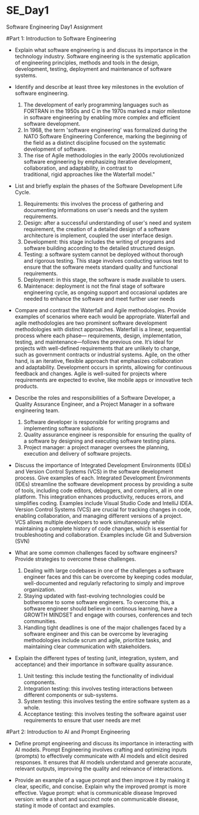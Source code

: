# SE_Day1
Software Engineering Day1 Assignment

#Part 1: Introduction to Software Engineering

- Explain what software engineering is and discuss its importance in the technology industry.
  Software engineering is the systematic application of engineering principles, methods and tools in the design, development, testing, deployment and maintenance of software systems.

- Identify and describe at least three key milestones in the evolution of software engineering.
  1. The development of early programming languages such as FORTRAN in the 1950s and C in the 1970s marked a major milestone in software engineering by enabling more complex and 
     efficient software development.
  2. In 1968, the term 'software engineering' was formalized during the NATO Software Engineering Conference, marking the beginning of the field as a distinct discipline focused on the 
     systematic development of software.
  3. The rise of Agile methodologies in the early 2000s revolutionized software engineering by emphasizing iterative development, collaboration, and adaptability, in contrast to     
     traditional, rigid approaches like the Waterfall model."

- List and briefly explain the phases of the Software Development Life Cycle.
  1. Requirements: this involves the process of gathering and documenting informations on user's needs and the system requirements.
  2. Design: after a successful understanding of user's need and system requirement, the creation of a detailed design of a software architecture is implement, coupled the user 
     interface design.
  3. Development: this stage includes the writing of programs and software building according to the detailed structured design.
  4. Testing: a software system cannot be deployed without thorough and rigorous testing. This stage involves conducting various test to ensure that the software meets standard 
     quality and functional requirements.
  5. Deployment: in this stage, the software is made available to users.
  6. Maintenace: deployment is not the final stage of software engineering cycle, as ongoing support and occasional updates are needed to enhance the software and meet further user needs

- Compare and contrast the Waterfall and Agile methodologies. Provide examples of scenarios where each would be appropriate.
  Waterfall and agile methodologies are two prominent software development methodologies with distinct approaches. Waterfall is a linear, sequential process where each phase— 
  requirements, design, implementation, testing, and maintenance—follows the previous one. It’s ideal for projects with well-defined requirements that are unlikely to change, such as 
  government contracts or industrial systems. Agile, on the other hand, is an iterative, flexible approach that emphasizes collaboration and adaptability. Development occurs in sprints, 
  allowing for continuous feedback and changes. Agile is well-suited for projects where requirements are expected to evolve, like mobile apps or innovative tech products.

- Describe the roles and responsibilities of a Software Developer, a Quality Assurance Engineer, and a Project Manager in a software engineering team.
  1. Software developer is responsible for writing programs and implementing software solutions
  2. Quality assurance engineer is responsible for ensuring the quality of a software by designing and executing software testing plans.
  3. Project manager: a project manager oversees the planning, execution and delivery of software projects.

- Discuss the importance of Integrated Development Environments (IDEs) and Version Control Systems (VCS) in the software development process. Give examples of each.
  Integrated Development Environments (IDEs) streamline the software development process by providing a suite of tools, including code editors, debuggers, and compilers, all in one 
  platform. This integration enhances productivity, reduces errors, and simplifies coding. Examples include Visual Studio Code and IntelliJ IDEA. Version Control Systems (VCS) are 
  crucial for tracking changes in code, enabling collaboration, and managing different versions of a project. VCS allows multiple developers to work simultaneously while maintaining a 
  complete history of code changes, which is essential for troubleshooting and collaboration. Examples include Git and Subversion (SVN)

- What are some common challenges faced by software engineers? Provide strategies to overcome these challenges.
  1. Dealing with large codebases in one of the challenges a software engineer faces and this can be overcome by keeping codes modular, well-documented and regularly refactoring to 
     simply and improve organization.
  2. Staying updated with fast-evolving technologies could be bothersome to some software engineers. To overcome this, a software engineer should believe in continous learning, have a 
     GROWTH MINDSET and engage with courses, conferences and tech communities.
  3. Handling tight deadlines is one of the major challenges faced by a software engineer and this can be overcome by leveraging methodologies include scrum and agile, prioritize tasks, 
     and maintaining clear communication with stakeholders.

- Explain the different types of testing (unit, integration, system, and acceptance) and their importance in software quality assurance.
  1. Unit testing: this include testing the functionality of individual components.
  2. Integration testing: this involves testing interactions between different components or sub-systems.
  3. System testing: this involves testing the entire software system as a whole.
  4. Acceptance testing: this involves testing the software against user requirements to ensure that user needs are met

#Part 2: Introduction to AI and Prompt Engineering


- Define prompt engineering and discuss its importance in interacting with AI models.
  Prompt Engineering involves crafting and optimizing inputs (prompts) to effectively communicate with AI models and elicit desired responses. It ensures that AI models understand and 
  generate accurate, relevant outputs, improving the quality and relevance of interactions.

- Provide an example of a vague prompt and then improve it by making it clear, specific, and concise. Explain why the improved prompt is more effective.
  Vague prompt: what is communicable disease
  Improved version: write a short and succinct note on communicable disease, stating it mode of contact and examples.
